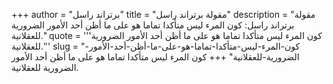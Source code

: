 +++
author = "برتراند راسل"
title = "مقولة برتراند راسل"
description = "مقولة برتراند راسل: كون المرء ليس متأكدا تماما هو على ما أظن أحد الأمور الضرورية للعقلانية."
quote = '''كون المرء ليس متأكدا تماما هو على ما أظن أحد الأمور الضرورية للعقلانية.''' 
slug = "كون-المرء-ليس-متأكدا-تماما-هو-على-ما-أظن-أحد-الأمور-الضرورية-للعقلانية"
+++
كون المرء ليس متأكدا تماما هو على ما أظن أحد الأمور الضرورية للعقلانية.
